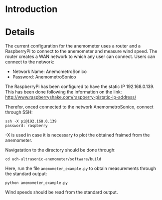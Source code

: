 # Introduction #

# Details #

The current configuration for the anemometer uses a router and a RaspberryPi to connect to the anemometer and measure wind speed. The router creates a WAN network to which any user can connect. Users can connect to the network:
  * Network Name: AnemometroSonico
  * Password: AnemometroSonico

The RaspberryPi has been configured to have the static IP 192.168.0.139. This has been done following the information on the link: http://www.raspberryshake.com/raspberry-pistatic-ip-address/

Therefor, onced connected to the network AnemometroSonico, connect through SSH:
```
ssh -X pi@192.168.0.139
password: raspberry
```
-X is used in case it is necessary to plot the obtained fraimed from the anemometer.

Navigatation to the directory should be done through:
```
cd uch-ultrasonic-anemometer/software/build
```
Here, run the file `anemometer_example.py` to obtain measurements through the standard output:
```
python anemometer_example.py
```
Wind speeds should be read from the standard output.